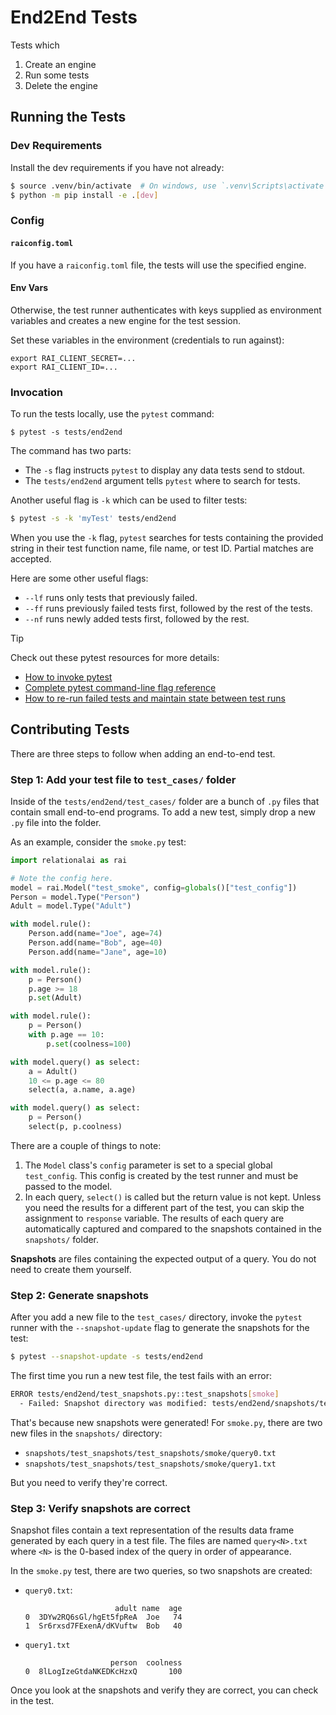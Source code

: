 # End2End Tests

Tests which

1. Create an engine
2. Run some tests
3. Delete the engine

## Running the Tests

### Dev Requirements

Install the dev requirements if you have not already:

```sh
$ source .venv/bin/activate  # On windows, use `.venv\Scripts\activate`
$ python -m pip install -e .[dev]
```

### Config

#### `raiconfig.toml`

If you have a `raiconfig.toml` file, the tests will use the specified engine.

#### Env Vars

Otherwise, the test runner authenticates with keys supplied as environment variables
and creates a new engine for the test session.

Set these variables in the environment (credentials to run against):

```
export RAI_CLIENT_SECRET=...
export RAI_CLIENT_ID=...
```

### Invocation

To run the tests locally, use the `pytest` command:

```
$ pytest -s tests/end2end
```

The command has two parts:

- The `-s` flag instructs `pytest` to display any data tests send to stdout.
- The `tests/end2end` argument tells `pytest` where to search for tests.

Another useful flag is `-k` which can be used to filter tests:

```sh
$ pytest -s -k 'myTest' tests/end2end
```

When you use the `-k` flag, `pytest` searches for tests containing the provided string
in their test function name, file name, or test ID.
Partial matches are accepted.

Here are some other useful flags:

- `--lf` runs only tests that previously failed.
- `--ff` runs previously failed tests first, followed by the rest of the tests.
- `--nf` runs newly added tests first, followed by the rest.

> [!TIP]
> Check out these pytest resources for more details:
> 
> - [How to invoke pytest](https://docs.pytest.org/en/8.0.x/how-to/usage.html)
> - [Complete pytest command-line flag reference](https://docs.pytest.org/en/8.0.x/how-to/usage.html)
> - [How to re-run failed tests and maintain state between test runs](https://docs.pytest.org/en/latest/how-to/cache.html)

## Contributing Tests

There are three steps to follow when adding an end-to-end test.

### Step 1: Add your test file to `test_cases/` folder

Inside of the `tests/end2end/test_cases/` folder are a bunch of `.py` files
that contain small end-to-end programs.
To add a new test, simply drop a new `.py` file into the folder.

As an example, consider the `smoke.py` test:

```python
import relationalai as rai

# Note the config here.
model = rai.Model("test_smoke", config=globals()["test_config"])
Person = model.Type("Person")
Adult = model.Type("Adult")

with model.rule():
    Person.add(name="Joe", age=74)
    Person.add(name="Bob", age=40)
    Person.add(name="Jane", age=10)

with model.rule():
    p = Person()
    p.age >= 18
    p.set(Adult)

with model.rule():
    p = Person()
    with p.age == 10:
        p.set(coolness=100)

with model.query() as select:
    a = Adult()
    10 <= p.age <= 80
    select(a, a.name, a.age)

with model.query() as select:
    p = Person()
    select(p, p.coolness)
```

There are a couple of things to note:

1. The `Model` class's `config` parameter is set to a special global `test_config`.
   This config is created by the test runner and must be passed to the model.
2. In each query, `select()` is called but the return value is not kept.
   Unless you need the results for a different part of the test, you can skip the assignment to `response` variable.
   The results of each query are automatically captured and compared to the snapshots contained in the `snapshots/` folder.

**Snapshots** are files containing the expected output of a query.
You do not need to create them yourself.

### Step 2: Generate snapshots

After you add a new file to the `test_cases/` directory,
invoke the `pytest` runner with the `--snapshot-update` flag to generate the snapshots for the test:

```sh
$ pytest --snapshot-update -s tests/end2end
```

The first time you run a new test file, the test fails with an error:

```sh
ERROR tests/end2end/test_snapshots.py::test_snapshots[smoke]
  - Failed: Snapshot directory was modified: tests/end2end/snapshots/test_snapshots/test_snapshots/smoke
```

That's because new snapshots were generated!
For `smoke.py`, there are two new files in the `snapshots/` directory:

- `snapshots/test_snapshots/test_snapshots/smoke/query0.txt`
- `snapshots/test_snapshots/test_snapshots/smoke/query1.txt`

But you need to verify they're correct.

### Step 3: Verify snapshots are correct

Snapshot files contain a text representation of the results data frame generated by each query in a test file.
The files are named `query<N>.txt` where `<N>` is the 0-based index of the query in order of appearance.

In the `smoke.py` test, there are two queries, so two snapshots are created:

- `query0.txt`:

   ```text
                       adult name  age
   0  3DYw2RQ6sGl/hgEt5fpReA  Joe   74
   1  Sr6rxsd7FExenA/dKVuftw  Bob   40
   ```

- `query1.txt`

   ```text
                      person  coolness
   0  8lLogIzeGtdaNKEDKcHzxQ       100
   ```

Once you look at the snapshots and verify they are correct, you can check in the test.

